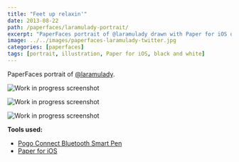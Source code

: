 ```yaml
---
title: "Feet up relaxin'"
date: 2013-08-22
path: /paperfaces/laramulady-portrait/
excerpt: "PaperFaces portrait of @laramulady drawn with Paper for iOS on an iPad."
image: ../../images/paperfaces-laramulady-twitter.jpg
categories: [paperfaces]
tags: [portrait, illustration, Paper for iOS, black and white]
---
```


PaperFaces portrait of [@laramulady](https://twitter.com/laramulady).

![Work in progress screenshot](../../images/paperfaces-laramulady-process-1-lg.jpg)

![Work in progress screenshot](../../images/paperfaces-laramulady-process-2-lg.jpg)

![Work in progress screenshot](../../images/paperfaces-laramulady-process-3-lg.jpg)

**Tools used:**

- [Pogo Connect Bluetooth Smart Pen](https://www.amazon.com/gp/product/B009K448L4/ref=as_li_ss_tl?ie=UTF8&camp=1789&creative=390957&creativeASIN=B009K448L4&linkCode=as2&tag=mademist-20)
- [Paper for iOS](https://paper.bywetransfer.com/)
